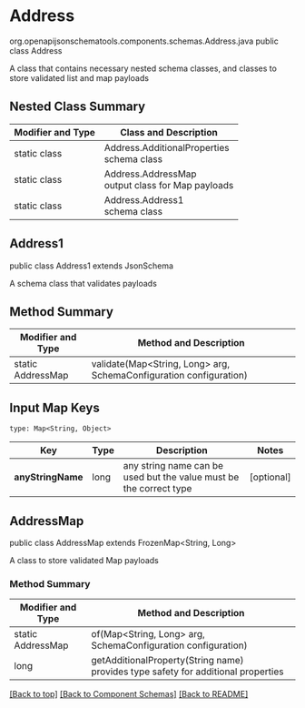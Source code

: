 # Address
org.openapijsonschematools.components.schemas.Address.java
public class Address

A class that contains necessary nested schema classes, and classes to store validated list and map payloads

## Nested Class Summary
| Modifier and Type | Class and Description |
| ----------------- | ---------------------- |
| static class | Address.AdditionalProperties<br> schema class |
| static class | Address.AddressMap<br> output class for Map payloads |
| static class | Address.Address1<br> schema class |

## Address1
public class Address1
extends JsonSchema

A schema class that validates payloads


## Method Summary
| Modifier and Type | Method and Description |
| ----------------- | ---------------------- |
| static AddressMap | validate(Map<String, Long> arg, SchemaConfiguration configuration) |

## Input Map Keys
```
type: Map<String, Object>
```
Key | Type |  Description | Notes
------------ | ------------- | ------------- | -------------
**anyStringName** | long | any string name can be used but the value must be the correct type | [optional]

## AddressMap
public class AddressMap
extends FrozenMap<String, Long>

A class to store validated Map payloads

### Method Summary
| Modifier and Type | Method and Description |
| ----------------- | ---------------------- |
| static AddressMap | of(Map<String, Long> arg, SchemaConfiguration configuration) |
| long | getAdditionalProperty(String name)<br>provides type safety for additional properties |

[[Back to top]](#top) [[Back to Component Schemas]](../../../README.md#Component-Schemas) [[Back to README]](../../../README.md)
